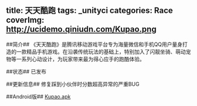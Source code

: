 title: 天天酷跑
tags: _unityci
categories: Race
coverImg: http://ucidemo.qiniudn.com/Kupao.png
---
##简介##
《天天酷跑》是腾讯移动游戏平台专为海量微信和手机QQ用户量身打造的一款精品手机游戏。在沿袭传统玩法的基础上，特别加入了闪靓坐骑、萌动宠物等一系列心动设计，为玩家带来最为得心应手的跑酷体验。

##状态##
已发布

##更新信息##
修复踩到小伙伴时分数超高异常的严重BUG

##Android版##
[Kupao.apk](http://ucidemo.qiniudn.com/Kupao.apk) 
